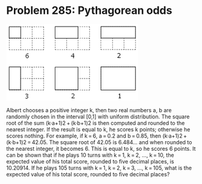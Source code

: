 # Problem 285: Pythagorean odds

![problem](problem.gif)

Albert chooses a positive integer k, then two real numbers a, b are
randomly chosen in the interval \[0,1\] with uniform distribution. The
square root of the sum (k·a+1)2 + (k·b+1)2 is then computed and rounded
to the nearest integer. If the result is equal to k, he scores k points;
otherwise he scores nothing. For example, if k = 6, a = 0.2 and
b = 0.85, then (k·a+1)2 + (k·b+1)2 = 42.05. The square root of 42.05 is
6.484... and when rounded to the nearest integer, it becomes 6. This is
equal to k, so he scores 6 points. It can be shown that if he plays 10
turns with k = 1, k = 2, ..., k = 10, the expected value of his total
score, rounded to five decimal places, is 10.20914. If he plays 105
turns with k = 1, k = 2, k = 3, ..., k = 105, what is the expected value
of his total score, rounded to five decimal places?